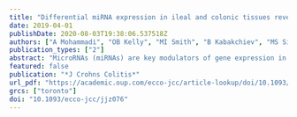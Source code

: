 ```yaml
---
title: "Differential miRNA expression in ileal and colonic tissues reveals an altered immunoregulatory molecular profile in individuals with Crohn's disease versus healthy subjects."
date: 2019-04-01
publishDate: 2020-08-03T19:38:06.537518Z
authors: ["A Mohammadi", "OB Kelly", "MI Smith", "B Kabakchiev", "MS Silverberg"]
publication_types: ["2"]
abstract: "MicroRNAs (miRNAs) are key modulators of gene expression in Crohn's disease (CD) and may drive tissue-specific molecular alterations underlying CD susceptibility. In this study we analysed differential miRNA expression between CD and healthy subjects across ileal and colonic tissues. A cohort of CD and healthy control (HC) subjects was recruited and clinical data collected. Endoscopically quiescent CD (CDq) was defined as inactive or mild by the Simple Endoscopic Score for CD. Total RNA was extracted from endoscopic biopsies taken from the terminal ileum and sigmoid colon. miRNA expression was quantified using NanoString Technologies. Statistical significance was assessed across biopsy site and diagnosis per miRNA and corrected for multiple testing. In total, 23 CDq and 38 HC subjects were enrolled. 112 samples were included in the analysis, 51 from the ileum and 61 from the colon. We found 47 miRNAs differentially expressed by biopsy site in healthy tissue. Nine miRNAs were differentially expressed across HC and CDq accounting for biopsy location. One of these, miR-223-3p, showed age and sex effects. We identified miRNA expression driven by diagnosis targeting genes involved in chemokine and cytokine signalling. miR-31-5p expression was driven by location and may be a biomarker for location subtypes in CD. We identified differentially expressed miRNAs in healthy ileal and colonic tissues. We discovered spatial miRNA expression patterns in CD and HC suggesting site-specific regulation in subjects with no or minimal intestinal inflammation. These miRNAs target genes involved in immunoregulatory processes, suggesting a functional, tissue-specific role in CD."
featured: false
publication: "*J Crohns Colitis*"
url_pdf: "https://academic.oup.com/ecco-jcc/article-lookup/doi/10.1093/ecco-jcc/jjz076"
grcs: ["toronto"]
doi: "10.1093/ecco-jcc/jjz076"
---
```


